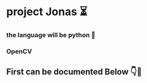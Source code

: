 # project Jonas ⏳

### the language will be python 🐍
### OpenCV 
## First can be documented Below 👇🔻
